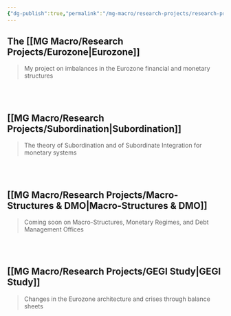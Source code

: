 ```yaml
---
{"dg-publish":true,"permalink":"/mg-macro/research-projects/research-projects/","created":"2023-12-11T21:40:44.391+00:00","updated":"2023-12-11T22:45:56.654+00:00"}
---
```



## The [[MG Macro/Research Projects/Eurozone\|Eurozone]]

> My project on imbalances in the Eurozone financial and monetary structures


<br />
<br />

## [[MG Macro/Research Projects/Subordination\|Subordination]]

> The theory of Subordination and of Subordinate Integration for monetary systems


<br />
<br />

## [[MG Macro/Research Projects/Macro-Structures & DMO\|Macro-Structures & DMO]]

> Coming soon on Macro-Structures, Monetary Regimes, and Debt Management Offices


<br />
<br />

## [[MG Macro/Research Projects/GEGI Study\|GEGI Study]]

> Changes in the Eurozone architecture and crises through balance sheets